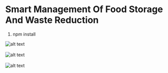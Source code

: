 # Smart Management Of Food Storage And Waste Reduction

1. npm install

![alt text](https://github.com/iSIH-2020/SIH20/blob/master/Screenshots/FarmerHome.jpeg) <br />
<br />
![alt text](https://github.com/iSIH-2020/SIH20/blob/master/Screenshots/FarmerRequest.jpeg) <br />
<br />
![alt text](https://github.com/iSIH-2020/SIH20/blob/master/Screenshots/FarmerWarehouse.jpeg) <br />
<br />



